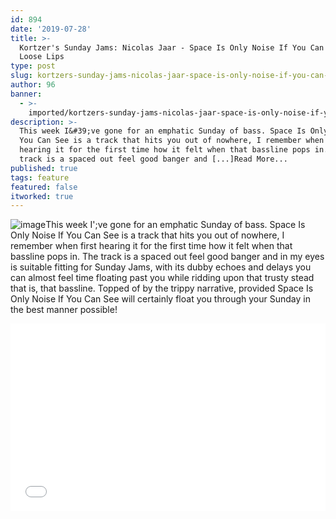 ```yaml
---
id: 894
date: '2019-07-28'
title: >-
  Kortzer's Sunday Jams: Nicolas Jaar - Space Is Only Noise If You Can See -
  Loose Lips
type: post
slug: kortzers-sunday-jams-nicolas-jaar-space-is-only-noise-if-you-can-see
author: 96
banner:
  - >-
    imported/kortzers-sunday-jams-nicolas-jaar-space-is-only-noise-if-you-can-see/image894.jpeg
description: >-
  This week I&#39;ve gone for an emphatic Sunday of bass. Space Is Only Noise If
  You Can See is a track that hits you out of nowhere, I remember when first
  hearing it for the first time how it felt when that bassline pops in. The
  track is a spaced out feel good banger and [...]Read More...
published: true
tags: feature
featured: false
itworked: true
---
```

![image](../imported/kortzers-sunday-jams-nicolas-jaar-space-is-only-noise-if-you-can-see/image894.jpeg)This week I';ve gone for an emphatic Sunday of bass. Space Is Only Noise If You Can See is a track that hits you out of nowhere, I remember when first hearing it for the first time how it felt when that bassline pops in. The track is a spaced out feel good banger and in my eyes is suitable fitting for Sunday Jams, with its dubby echoes and delays you can almost feel time floating past you while ridding upon that trusty stead that is, that bassline. Topped of by the trippy narrative, provided Space Is Only Noise If You Can See will certainly float you through your Sunday in the best manner possible!

<iframe width='100%' height='300' scrolling='no' frameborder='no' allow='autoplay' src='//www.youtube.com/embed/V-_c0o8LAaM?wmode=opaque'></iframe>
